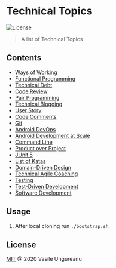 # Technical Topics

<a href="https://github.com/VasileUngureanu/repository-template/blob/master/LICENSE"><img src="https://img.shields.io/badge/license-MIT-green.svg" alt="License"></a>

> A list of Technical Topics

## Contents

* [Ways of Working](https://github.com/VasileUngureanu/ways-of-working)
* [Functional Programming](https://github.com/VasileUngureanu/functional-programming)
* [Technical Debt](https://github.com/VasileUngureanu/technical-debt)
* [Code Review](https://github.com/VasileUngureanu/code-review)
* [Pair Programming](https://github.com/VasileUngureanu/pair-programming)
* [Technical Blogging](https://github.com/VasileUngureanu/technical-blogging)
* [User Story](https://github.com/VasileUngureanu/user-story)
* [Code Comments](https://github.com/VasileUngureanu/code-comments)
* [Git](https://github.com/VasileUngureanu/git)
* [Android DevOps](https://github.com/VasileUngureanu/android-devops)
* [Android Development at Scale](https://github.com/VasileUngureanu/android-development-at-scale)
* [Command Line](https://github.com/VasileUngureanu/command-line)
* [Product over Project](https://github.com/VasileUngureanu/product-over-project)
* [JUnit 5](https://github.com/VasileUngureanu/junit5)
* [List of Katas](https://github.com/VasileUngureanu/list-of-katas)
* [Domain-Driven Design](https://github.com/VasileUngureanu/domain-driven-design)
* [Technical Agile Coaching](https://github.com/VasileUngureanu/technical-agile-coaching)
* [Testing](https://github.com/VasileUngureanu/testing)
* [Test-Driven Development](https://github.com/VasileUngureanu/test-driven-development)
* [Software Development](https://github.com/VasileUngureanu/software-design)

## Usage

1. After local cloning run `./bootstrap.sh`.

License
-------

[MIT](LICENSE) @ 2020 Vasile Ungureanu
